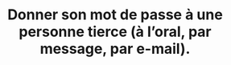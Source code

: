 ---
category: category-nGkbk6oSlC5_p3eqoXX2o
goodPractices:
- good-practice-iKghWznbubt7fg2_azvWR
risks:
- S’exposer à un risque d’interception et d’utilisation frauduleuse du mot de passe.
  La personne à qui l’on confie son mot de passe n’a pas forcément le même niveau
  d’exigence de sécurité que soi et peut être également victime à son tour d’une compromission.
title: Donner son mot de passe à une personne tierce (à l’oral, par message, par e-mail).
uuid: vulnerability-xZ-Fg9Tw_5_TBL71bq0B7
visibleInCms: true
---